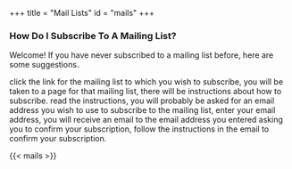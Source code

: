 +++
title = "Mail Lists"
id = "mails"
+++

### How Do I Subscribe To A Mailing List?

Welcome! If you have never subscribed to a mailing list before, here are some suggestions.

click the link for the mailing list to which you wish to subscribe,
you will be taken to a page for that mailing list,
there will be instructions about how to subscribe.
read the instructions, you will probably be asked for an email address
you wish to use to subscribe to the mailing list,
enter your email address, you will receive an email to the email address
you entered asking you to confirm your subscription,
follow the instructions in the email to confirm your subscription.

{{< mails >}}
